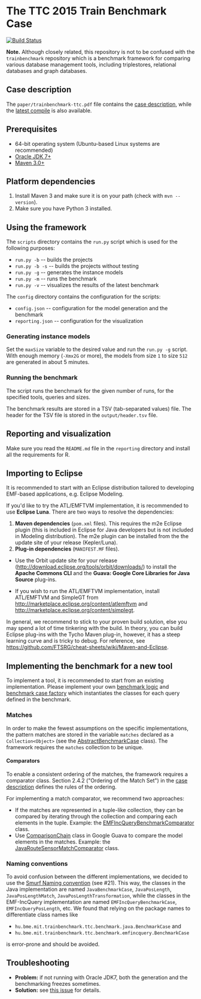 # The TTC 2015 Train Benchmark Case

[![Build Status](https://travis-ci.com/dwagelaar/trainbenchmark-ttc.svg?branch=master)](https://travis-ci.com/dwagelaar/trainbenchmark-ttc)

**Note.** Although closely related, this repository is not to be confused with the `trainbenchmark` repository which is a benchmark framework for comparing various database management tools, including triplestores, relational databases and graph databases.

## Case description

The `paper/trainbenchmark-ttc.pdf` file contains the [case description](https://github.com/FTSRG/trainbenchmark-ttc/blob/master/paper/trainbenchmark-ttc.pdf), while the [latest compile](https://www.sharelatex.com/github/repos/FTSRG/trainbenchmark-ttc-paper/builds/latest/output.pdf)  is also available.

## Prerequisites

* 64-bit operating system (Ubuntu-based Linux systems are recommended)
* [Oracle JDK 7+](https://github.com/FTSRG/cheat-sheets/wiki/Linux#oracle-jdk-7)
* [Maven 3.0+](https://github.com/FTSRG/cheat-sheets/wiki/Linux#maven-3)

## Platform dependencies

1. Install Maven 3 and make sure it is on your path (check with `mvn --version`).
1. Make sure you have Python 3 installed.

## Using the framework

The `scripts` directory contains the `run.py` script which is used for the following purposes:
* `run.py -b` -- builds the projects
* `run.py -b -s` -- builds the projects without testing
* `run.py -g` -- generates the instance models
* `run.py -m` -- runs the benchmark
* `run.py -v` -- visualizes the results of the latest benchmark

The `config` directory contains the configuration for the scripts:
* `config.json` -- configuration for the model generation and the benchmark
* `reporting.json` -- configuration for the visualization

### Generating instance models

Set the `maxSize` variable to the desired value and run the `run.py -g` script. With enough memory (`-Xmx2G` or more), the models from size `1` to size `512` are generated in about 5 minutes.

### Running the benchmark

The script runs the benchmark for the given number of runs, for the specified tools, queries and sizes.

The benchmark results are stored in a TSV (tab-separated values) file. The header for the TSV file is stored in the `output/header.tsv` file. 

## Reporting and visualization

Make sure you read the `README.md` file in the `reporting` directory and install all the requirements for R.

## Importing to Eclipse

It is recommended to start with an Eclipse distribution tailored to developing EMF-based applications, e.g. Eclipse Modeling.

If you'd like to try the ATL/EMFTVM implementation, it is recommended to use **Eclipse Luna**. There are two ways to resolve the dependencies:

1. **Maven dependencies** (`pom.xml` files). This requires the m2e Eclipse plugin (this is included in Eclipse for Java developers but is not included in Modeling distribution). The m2e plugin can be installed from the the update site of your release (Kepler/Luna).
2. **Plug-in dependencies** (`MANIFEST.MF` files).
  * Use the Orbit update site for your release (<http://download.eclipse.org/tools/orbit/downloads/>) to install the **Apache Commons CLI** and the **Guava: Google Core Libraries for Java Source** plug-ins.
  
  * If you wish to run the ATL/EMFTVM implementation, install ATL/EMFTVM and SimpleGT from <http://marketplace.eclipse.org/content/atlemftvm> and <http://marketplace.eclipse.org/content/simplegt>.

In general, we recommend to stick to your proven build solution, else you may spend a lot of time tinkering with the build. In theory, you can build Eclipse plug-ins with the Tycho Maven plug-in, however, it has a steep learning curve and is tricky to debug. For reference, see <https://github.com/FTSRG/cheat-sheets/wiki/Maven-and-Eclipse>.

## Implementing the benchmark for a new tool

To implement a tool, it is recommended to start from an existing implementation. Please implement your own  [benchmark logic](https://github.com/FTSRG/trainbenchmark-ttc/blob/master/hu.bme.mit.trainbenchmark.ttc.benchmark.java/src/main/java/hu/bme/mit/trainbenchmark/ttc/benchmark/java/JavaBenchmarkLogic.java) and [benchmark case factory](https://github.com/FTSRG/trainbenchmark-ttc/blob/master/hu.bme.mit.trainbenchmark.ttc.benchmark.java/src/main/java/hu/bme/mit/trainbenchmark/ttc/benchmark/java/benchmarkcases/JavaBenchmarkCaseFactory.java) which instantiates the classes for each query defined in the benchmark.

### Matches

In order to make the fewest assumptions on the specific implementations, the pattern matches are stored in the variable `matches` declared as a `Collection<Object>` (see the [AbstractBenchmarkCase](https://github.com/FTSRG/trainbenchmark-ttc/blob/master/hu.bme.mit.trainbenchmark.ttc.benchmark/src/main/java/hu/bme/mit/trainbenchmark/ttc/benchmark/benchmarkcases/AbstractBenchmarkCase.java) class). The framework requires the `matches` collection to be unique.

#### Comparators

To enable a consistent ordering of the matches, the framework requires a comparator class. Section 2.4.2 ("Ordering of the Match Set") in the [case description](#case-description) defines the rules of the ordering.

For implementing a match comparator, we recommend two approaches:
* If the matches are represented in a tuple-like collection, they can be compared by iterating through the collection and comparing each elements in the tuple. Example: the [EMFIncQueryBenchmarkComparator](https://github.com/FTSRG/trainbenchmark-ttc/blob/master/hu.bme.mit.trainbenchmark.ttc.benchmark.emfincquery/src/main/java/hu/bme/mit/trainbenchmark/ttc/benchmark/emfincquery/matches/EMFIncQueryBenchmarkComparator.java) class.
* Use [ComparisonChain](http://docs.guava-libraries.googlecode.com/git/javadoc/com/google/common/collect/ComparisonChain.html) class in Google Guava to compare the model elements in the matches. Example: the [JavaRouteSensorMatchComparator](https://github.com/FTSRG/trainbenchmark-ttc/blob/master/hu.bme.mit.trainbenchmark.ttc.benchmark.java/src/main/java/hu/bme/mit/trainbenchmark/ttc/benchmark/java/matches/JavaRouteSensorMatchComparator.java) class.

### Naming conventions

To avoid confusion between the different implementations, we decided to use the [Smurf Naming convention](http://blog.codinghorror.com/new-programming-jargon/) (see #21). This way, the classes in the Java implementation are named `JavaBenchmarkCase`, `JavaPosLength`, `JavaPosLengthMatch`, `JavaPosLengthTransformation`, while the classes in the EMF-IncQuery implementation are named `EMFIncQueryBenchmarkCase`, `EMFIncQueryPosLength`, etc. We found that relying on the package names to differentiate class names like

* `hu.bme.mit.trainbenchmark.ttc.benchmark.java.BenchmarkCase` and 
* `hu.bme.mit.trainbenchmark.ttc.benchmark.emfincquery.BenchmarkCase`

is error-prone and should be avoided.

## Troubleshooting

* **Problem:** if not running with Oracle JDK7, both the generation and the benchmarking freezes sometimes.
* **Solution:** see [this issue](https://github.com/FTSRG/trainbenchmark-ttc/issues/7) for details.
